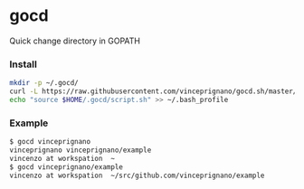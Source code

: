 # gocd
Quick change directory in GOPATH

### Install
```bash
mkdir -p ~/.gocd/
curl -L https://raw.githubusercontent.com/vinceprignano/gocd.sh/master/script.sh > ~/.gocd/script.sh
echo "source $HOME/.gocd/script.sh" >> ~/.bash_profile
```

### Example
```bash
$ gocd vinceprignano
vinceprignano vinceprignano/example
vincenzo at workspation  ~
$ gocd vinceprignano/example
vincenzo at workspation  ~/src/github.com/vinceprignano/example
```


